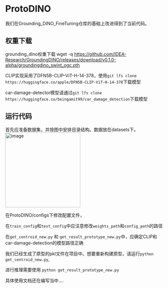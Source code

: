 # ProtoDINO

我们在Grounding_DINO_FineTuning仓库的基础上改进得到了当前代码。

## 权重下载

grounding_dino权重下载 wget -q https://github.com/IDEA-Research/GroundingDINO/releases/download/v0.1.0-alpha/groundingdino_swint_ogc.pth

CLIP实现采用了DFN5B-CLIP-ViT-H-14-378，使用`git lfs clone https://huggingface.co/apple/DFN5B-CLIP-ViT-H-14-378`下载模型

car-damage-detector模型请通过`git lfs clone https://huggingface.co/beingamit99/car_damage_detection`下载模型

## 运行代码
首先应准备数据集，并按图中安排目录结构。数据放在datasets下。
<img width="237" alt="image" src="https://github.com/user-attachments/assets/4da559a7-383a-450d-a193-1588ff7d8100" />

在ProtoDINO/configs下修改配置文件，

在`train_config`和`test_config`中应注意修改`weights_path`和`config_path`的路径

在`get_centroid_new.py` 和 `get_result_prototype_new.py`中，应确定CLIP和car-damage-detection的模型路径正确


我们已经生成了原型的pkl文件在项目中。想要重新构建原型，请运行`python get_centroid_new.py`, 

进行推理需要使用
`python get_result_prototype_new.py`

具体使用文档还在编写当中....
